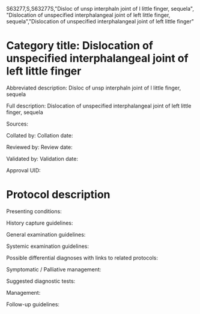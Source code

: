 S63277,S,S63277S,"Disloc of unsp interphaln joint of l little finger, sequela", "Dislocation of unspecified interphalangeal joint of left little finger, sequela","Dislocation of unspecified interphalangeal joint of left little finger"
# Category title: Dislocation of unspecified interphalangeal joint of left little finger

Abbreviated description: Disloc of unsp interphaln joint of l little finger, sequela

Full description: Dislocation of unspecified interphalangeal joint of left little finger, sequela

Sources:

Collated by:
Collation date:

Reviewed by:
Review date:

Validated by:
Validation date:

Approval UID:

# Protocol description

Presenting conditions:

History capture guidelines:

General examination guidelines:

Systemic examination guidelines:

Possible differential diagnoses with links to related protocols:

Symptomatic / Palliative management:

Suggested diagnostic tests:

Management:

Follow-up guidelines:
